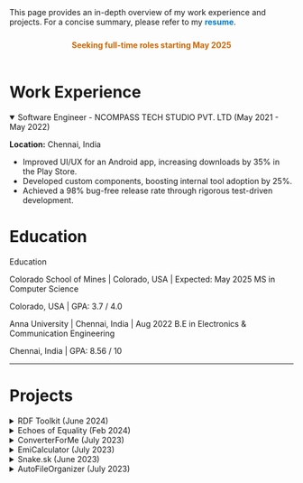 <div class="red-callout">
   This page provides an in-depth overview of my work experience and projects. For a concise summary, please refer to my <a href="/CV.pdf" target="_blank" style="color: #007acc; text-decoration: none; font-weight: bold;">resume</a>.
</div>

<div style="padding: 5px; margin-top: 5px; text-align: center;">
   <p style="color: #cc6600; font-weight: bold;">Seeking full-time roles starting May 2025</p>
</div>


<div class="custom-title">
   <h1>Work Experience</h1>
</div>

<details class="work-details" open >
  <summary class="work-summary">Software Engineer - NCOMPASS TECH STUDIO PVT. LTD (May 2021 - May 2022) 
    <a href="https://ncompass.inc/" target="_blank" class="work-link" style="color: inherit; text-decoration: none;">
      <i class="fas fa-external-link-alt"></i>
    </a>
  </summary>
  <div>
    <p><i class="fas fa-map-marker-alt"></i> <strong>Location:</strong> Chennai, India</p>
    <ul>
      <li>Improved UI/UX for an Android app, increasing downloads by 35% in the Play Store.</li>
      <li>Developed custom components, boosting internal tool adoption by 25%.</li>
      <li>Achieved a 98% bug-free release rate through rigorous test-driven development.</li>
    </ul>
  </div>
</details>

<div class="custom-title">
   <h1>Education</h1>
</div>

<div class="custom-title">
   <p class="section-title">Education</p>
</div>

<div class="education-section">

   <!-- First School -->
   <div class="education-item">
      <summary class="work-summary">
         Colorado School of Mines | Colorado, USA | Expected: May 2025
         <span class="degree">
            <i class="fas fa-graduation-cap"></i> MS in Computer Science
         </span>
      </summary>
      <p class="details">
         <i class="fas fa-map-marker-alt"></i> Colorado, USA | GPA: 3.7 / 4.0
      </p>
   </div>

   <!-- Second School -->
   <div class="education-item">
      <summary class="work-summary">
         Anna University | Chennai, India | Aug 2022
         <span class="degree">
            <i class="fas fa-graduation-cap"></i> B.E in Electronics & Communication Engineering
         </span>
      </summary>
      <p class="details">
         <i class="fas fa-map-marker-alt"></i> Chennai, India | GPA: 8.56 / 10
      </p>
   </div>

</div>




---

<div class="custom-title">
   <h1>Projects</h1>
</div>

<details class="project-details">
  <summary class="project-summary">RDF Toolkit (June 2024) <a href="https://ontology.brickschema.org/" target="_blank" class="project-link"><i class="fas fa-external-link-alt"></i></a></summary>
  <div>
    <p><i class="fas fa-user-tie"></i> <strong>Role:</strong> Contributor</p>
    <ul>
      <li>Integrated search functionality using Fuse.js for the RDF Toolkit, enhancing the data querying experience.</li>
    </ul>
  </div>
</details>

<details class="project-details">
  <summary class="project-summary">Echoes of Equality (Feb 2024) <a href="https://github.com/KrishnanN27/EchoesOfEquality" target="_blank" class="project-link"><i class="fas fa-external-link-alt"></i></a></summary>
  <div>
    <p><i class="fas fa-user-tie"></i> <strong>Role:</strong> Developer</p>
    <ul>
      <li>Created a platform connecting users with mentors, featuring a real-time chat and fundraising campaigns.</li>
    </ul>
  </div>
</details>

<details class="project-details">
  <summary class="project-summary">ConverterForMe (July 2023) <a href="https://github.com/KrishnanN27/Converter4Me" target="_blank" class="project-link"><i class="fas fa-external-link-alt"></i></a></summary>
  <div>
    <p><i class="fas fa-user-tie"></i> <strong>Role:</strong> Developer</p>
    <ul>
      <li>Developed an app for weight measurement conversions, aiding users in adapting to the USA fitness scene.</li>
    </ul>
  </div>
</details>

<details class="project-details">
  <summary class="project-summary">EmiCalculator (July 2023) <a href="https://github.com/KrishnanN27/Emi-Calculator" target="_blank" class="project-link"><i class="fas fa-external-link-alt"></i></a></summary>
  <div>
    <p><i class="fas fa-user-tie"></i> <strong>Role:</strong> Developer</p>
    <ul>
      <li>Designed an EMI Calculator app with responsive design principles, generating PDF reports for loan calculations.</li>
    </ul>
  </div>
</details>

<details class="project-details">
  <summary class="project-summary">Snake.sk (June 2023) <a href="https://github.com/KrishnanN27/Snake-Game" target="_blank" class="project-link"><i class="fas fa-external-link-alt"></i></a></summary>
  <div>
    <p><i class="fas fa-user-tie"></i> <strong>Role:</strong> Developer</p>
    <ul>
      <li>Created a competitive Snake game using Flutter, integrating Firebase for high score tracking.</li>
    </ul>
  </div>
</details>

<details class="project-details">
  <summary class="project-summary">AutoFileOrganizer (July 2023) <a href="https://github.com/KrishnanN27/AutoFileOrganizer" target="_blank" class="project-link"><i class="fas fa-external-link-alt"></i></a></summary>
  <div>
    <p><i class="fas fa-user-tie"></i> <strong>Role:</strong> Developer</p>
    <ul>
      <li>Built a Python script for automated file organization, showcasing expertise in Python and automation.</li>
    </ul>
  </div>
</details>

